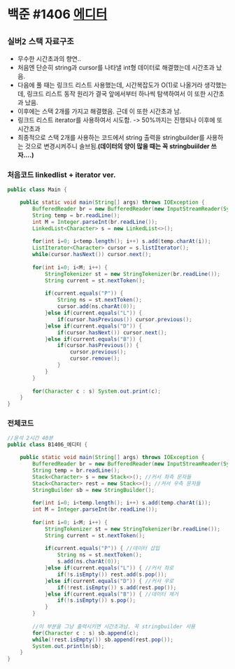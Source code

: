 # 백준 #1406 [에디터](https://www.acmicpc.net/problem/1406)
`실버2` `스택` `자료구조`
---
- 무수한 시간초과의 향연..
- 처음엔 단순히 string과 cursor를 나타낼 int형 데이터로 해결했는데 시간초과 났음.
- 다음에 풀 때는 링크드 리스트 사용했는데, 시간복잡도가 O(1)로 나올거라 생각했는데, 링크드 리스트 동작 원리가 결국 앞에서부터 하나씩 탐색하여서 이 또한 시간초과 났음.
- 이후에는 스택 2개를 가지고 해결했음. 근데 이 또한 시간초과 남. 
- 링크드 리스트 iterator를 사용하여서 시도함. -> 50%까지는 진행되나 이후에 또 시간초과
- 최종적으로 스택 2개를 사용하는 코드에서 string 출력을 stringbuilder를 사용하는 것으로 변경시켜주니 솔브됨.**(데이터의 양이 많을 때는 꼭 stringbuiilder 쓰자....)**

### 처음코드 linkedlist + iterator ver.
```java
public class Main {

	public static void main(String[] args) throws IOException {
		BufferedReader br = new BufferedReader(new InputStreamReader(System.in));
		String temp = br.readLine();
		int M = Integer.parseInt(br.readLine());
		LinkedList<Character> s = new LinkedList<>(); 
		
		for(int i=0; i<temp.length(); i++) s.add(temp.charAt(i));
		ListIterator<Character> cursor = s.listIterator();
		while(cursor.hasNext()) cursor.next();
		
		for(int i=0; i<M; i++) {
			StringTokenizer st = new StringTokenizer(br.readLine());
			String current = st.nextToken(); 
			
			if(current.equals("P")) {
				String ns = st.nextToken();
				cursor.add(ns.charAt(0));
			}else if(current.equals("L")) {
				if(cursor.hasPrevious()) cursor.previous();
			}else if(current.equals("D")) {
				if(cursor.hasNext()) cursor.next();
			}else if(current.equals("B")) {
				if(cursor.hasPrevious()) {
					cursor.previous();
					cursor.remove();
				}
			}
		}
		
		for(Character c : s) System.out.print(c);
	}
}
```

### 전체코드
```java
//윤석 2시간 40분
public class B1406_에디터 {

	public static void main(String[] args) throws IOException {
		BufferedReader br = new BufferedReader(new InputStreamReader(System.in));
		String temp = br.readLine();
		Stack<Character> s = new Stack<>(); //커서 좌측 문자들
		Stack<Character> rest = new Stack<>(); //커서 우측 문자들
		StringBuilder sb = new StringBuilder();
		
		for(int i=0; i<temp.length(); i++) s.add(temp.charAt(i));
		int M = Integer.parseInt(br.readLine());
		
		for(int i=0; i<M; i++) {
			StringTokenizer st = new StringTokenizer(br.readLine());
			String current = st.nextToken(); 
			
			if(current.equals("P")) { //데이터 삽입
				String ns = st.nextToken();
				s.add(ns.charAt(0));
			}else if(current.equals("L")) { //커서 좌로
				if(!s.isEmpty()) rest.add(s.pop());
			}else if(current.equals("D")) { //커서 우로
				if(!rest.isEmpty()) s.add(rest.pop());
			}else if(current.equals("B")) { //데이터 제거
				if(!s.isEmpty()) s.pop();
			}
		}
		
		//이 부분을 그냥 출력시키면 시간초과남. 꼭 stringbuilder 사용
		for(Character c : s) sb.append(c);
		while(!rest.isEmpty()) sb.append(rest.pop());
		System.out.println(sb);
	}
}

```
